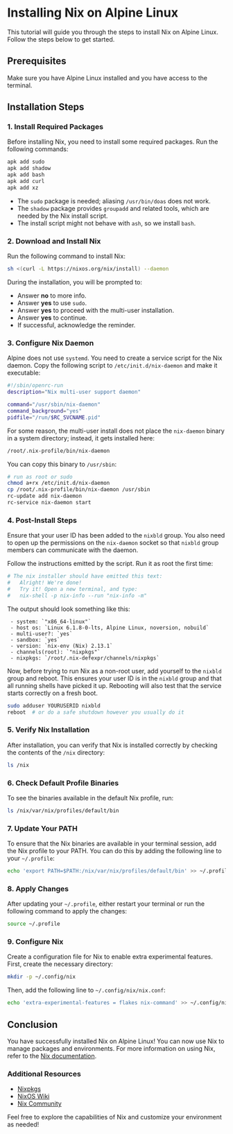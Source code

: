 # Installing Nix on Alpine Linux

This tutorial will guide you through the steps to install Nix on Alpine Linux. Follow the steps below to get started.

## Prerequisites

Make sure you have Alpine Linux installed and you have access to the terminal.

## Installation Steps

### 1. Install Required Packages

Before installing Nix, you need to install some required packages. Run the following commands:

```sh
apk add sudo
apk add shadow
apk add bash
apk add curl
apk add xz
```

- The `sudo` package is needed; aliasing `/usr/bin/doas` does not work.
- The `shadow` package provides `groupadd` and related tools, which are needed by the Nix install script.
- The install script might not behave with `ash`, so we install `bash`.

### 2. Download and Install Nix

Run the following command to install Nix:

```sh
sh <(curl -L https://nixos.org/nix/install) --daemon
```

During the installation, you will be prompted to:
- Answer **no** to more info.
- Answer **yes** to use `sudo`.
- Answer **yes** to proceed with the multi-user installation.
- Answer **yes** to continue.
- If successful, acknowledge the reminder.

### 3. Configure Nix Daemon

Alpine does not use `systemd`. You need to create a service script for the Nix daemon. Copy the following script to `/etc/init.d/nix-daemon` and make it executable:

```sh
#!/sbin/openrc-run
description="Nix multi-user support daemon"

command="/usr/sbin/nix-daemon"
command_background="yes"
pidfile="/run/$RC_SVCNAME.pid"
```

For some reason, the multi-user install does not place the `nix-daemon` binary in a system directory; instead, it gets installed here:

```sh
/root/.nix-profile/bin/nix-daemon
```

You can copy this binary to `/usr/sbin`:

```sh
# run as root or sudo
chmod a+rx /etc/init.d/nix-daemon
cp /root/.nix-profile/bin/nix-daemon /usr/sbin
rc-update add nix-daemon
rc-service nix-daemon start
```

### 4. Post-Install Steps

Ensure that your user ID has been added to the `nixbld` group. You also need to open up the permissions on the `nix-daemon` socket so that `nixbld` group members can communicate with the daemon.

Follow the instructions emitted by the script. Run it as root the first time:

```sh
# The nix installer should have emitted this text:
#   Alright! We're done!
#   Try it! Open a new terminal, and type:
#   nix-shell -p nix-info --run "nix-info -m"
```

The output should look something like this:

```
 - system: `"x86_64-linux"`
 - host os: `Linux 6.1.8-0-lts, Alpine Linux, noversion, nobuild`
 - multi-user?: `yes`
 - sandbox: `yes`
 - version: `nix-env (Nix) 2.13.1`
 - channels(root): `"nixpkgs"`
 - nixpkgs: `/root/.nix-defexpr/channels/nixpkgs`
```

Now, before trying to run Nix as a non-root user, add yourself to the `nixbld` group and reboot. This ensures your user ID is in the `nixbld` group and that all running shells have picked it up. Rebooting will also test that the service starts correctly on a fresh boot.

```sh
sudo adduser YOURUSERID nixbld
reboot  # or do a safe shutdown however you usually do it
```

### 5. Verify Nix Installation

After installation, you can verify that Nix is installed correctly by checking the contents of the `/nix` directory:

```sh
ls /nix
```

### 6. Check Default Profile Binaries

To see the binaries available in the default Nix profile, run:

```sh
ls /nix/var/nix/profiles/default/bin
```

### 7. Update Your PATH

To ensure that the Nix binaries are available in your terminal session, add the Nix profile to your PATH. You can do this by adding the following line to your `~/.profile`:

```sh
echo 'export PATH=$PATH:/nix/var/nix/profiles/default/bin' >> ~/.profile
```

### 8. Apply Changes

After updating your `~/.profile`, either restart your terminal or run the following command to apply the changes:

```sh
source ~/.profile
```

### 9. Configure Nix

Create a configuration file for Nix to enable extra experimental features. First, create the necessary directory:

```sh
mkdir -p ~/.config/nix
```

Then, add the following line to `~/.config/nix/nix.conf`:

```sh
echo 'extra-experimental-features = flakes nix-command' >> ~/.config/nix/nix.conf
```

## Conclusion

You have successfully installed Nix on Alpine Linux! You can now use Nix to manage packages and environments. For more information on using Nix, refer to the [Nix documentation](https://nixos.org/manual/nix/stable/).

### Additional Resources

- [Nixpkgs](https://nixos.org/nixpkgs/)
- [NixOS Wiki](https://nixos.wiki/)
- [Nix Community](https://nixos.org/community)

Feel free to explore the capabilities of Nix and customize your environment as needed!